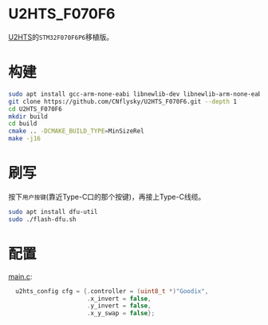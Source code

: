 # U2HTS_F070F6
[U2HTS](https://github.com/CNflysky/U2HTS)的`STM32F070F6P6`移植版。

# 构建
```bash
sudo apt install gcc-arm-none-eabi libnewlib-dev libnewlib-arm-none-eabi make cmake
git clone https://github.com/CNflysky/U2HTS_F070F6.git --depth 1
cd U2HTS_F070F6
mkdir build
cd build
cmake .. -DCMAKE_BUILD_TYPE=MinSizeRel
make -j16
```

# 刷写
按下`用户按键`(靠近Type-C口的那个按键)，再接上Type-C线缆。
```bash
sudo apt install dfu-util
sudo ./flash-dfu.sh
```

# 配置
[main.c](./Core/Src/main.c):
```c
  u2hts_config cfg = {.controller = (uint8_t *)"Goodix",
                      .x_invert = false,
                      .y_invert = false,
                      .x_y_swap = false};
```